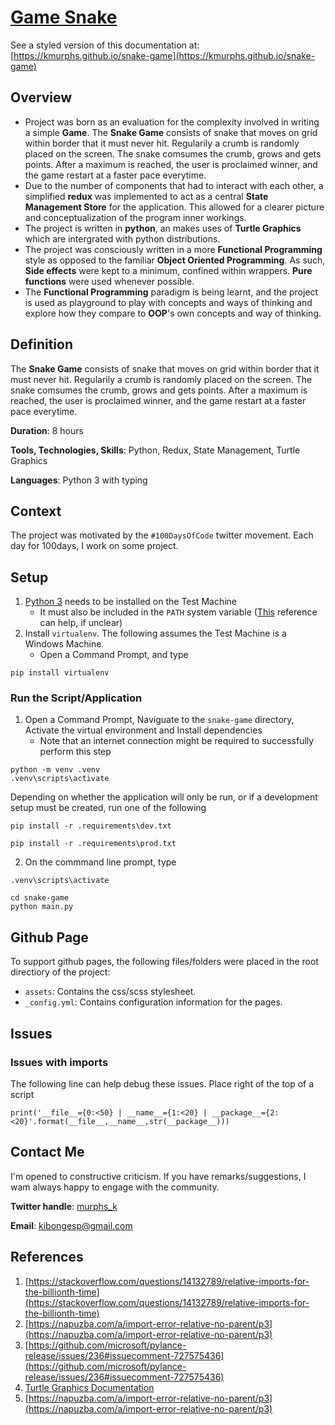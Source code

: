 # [Game Snake](https://github.com/KMurphs/snake-game.git)

See a styled version of this documentation at: [https://kmurphs.github.io/snake-game](https://kmurphs.github.io/snake-game)

## Overview

-  Project was born as an evaluation for the complexity involved in writing a simple **Game**. The **Snake Game** consists of snake that moves on grid within border that it must never hit. Regularily a crumb is randomly placed on the screen. The snake comsumes the crumb, grows and gets points. After a maximum is reached, the user is proclaimed winner, and the game restart at a faster pace everytime.
-  Due to the number of components that had to interact with each other, a simplified **redux** was implemented to act as a central **State Management Store** for the application. This allowed for a clearer picture and conceptualization of the program inner workings.
-  The project is written in **python**, an makes uses of **Turtle Graphics** which are intergrated with python distributions.
-  The project was consciously written in a more **Functional Programming** style as opposed to the familiar **Object Oriented Programming**. As such, **Side effects** were kept to a minimum, confined within wrappers. **Pure functions** were used whenever possible. 
-  The **Functional Programming** paradigm is being learnt, and the project is used as playground to play with concepts and ways of thinking and explore how they compare to **OOP**'s own concepts and way of thinking.



## Definition

The **Snake Game** consists of snake that moves on grid within border that it must never hit. Regularily a crumb is randomly placed on the screen. The snake comsumes the crumb, grows and gets points. After a maximum is reached, the user is proclaimed winner, and the game restart at a faster pace everytime.

**Duration**: 8 hours 

**Tools, Technologies, Skills**: Python, Redux, State Management, Turtle Graphics

**Languages**: Python 3 with typing



## Context

The project was motivated by the ``#100DaysOfCode`` twitter movement. Each day for 100days, I work on some project.  




## Setup
1. [Python 3](https://www.python.org/downloads/) needs to be installed on the Test Machine
    - It must also be included in the ``PATH`` system variable ([This](https://phoenixnap.com/kb/how-to-install-python-3-windows) reference can help, if unclear) 
2. Install ``virtualenv``. The following assumes the Test Machine is a Windows Machine.
    - Open a Command Prompt, and type 
```
pip install virtualenv
```




### Run the Script/Application


1. Open a Command Prompt, Naviguate to the ``snake-game`` directory, Activate the virtual environment and Install dependencies
    - Note that an internet connection might be required to successfully perform this step

```
python -m venv .venv
.venv\scripts\activate
```

Depending on whether the application will only be run, or if a development setup must be created, run one of the following


```
pip install -r .requirements\dev.txt

pip install -r .requirements\prod.txt
```

2. On the commmand line prompt, type 


```
.venv\scripts\activate

cd snake-game
python main.py
```


## Github Page

To support github pages, the following files/folders were placed in the root directiory of the project:

- ``assets``: Contains the css/scss stylesheet.
- ``_config.yml``: Contains configuration information for the pages.


## Issues

### Issues with imports

The following line can help debug these issues.
Place right of the top of a script

```
print('__file__={0:<50} | __name__={1:<20} | __package__={2:<20}'.format(__file__,__name__,str(__package__)))
```

## Contact Me

I'm opened to constructive criticism. If you have remarks/suggestions, I wam always happy to engage with the community.

**Twitter handle**: [murphs_k](https://twitter.com/@murphs_k)

**Email**: [kibongesp@gmail.com](mailto:kibongesp@gmail.com?subject=[GitHub])


## References

1. [https://stackoverflow.com/questions/14132789/relative-imports-for-the-billionth-time](https://stackoverflow.com/questions/14132789/relative-imports-for-the-billionth-time)
1. [https://napuzba.com/a/import-error-relative-no-parent/p3](https://napuzba.com/a/import-error-relative-no-parent/p3)
1. [https://github.com/microsoft/pylance-release/issues/236#issuecomment-727575436](https://github.com/microsoft/pylance-release/issues/236#issuecomment-727575436)
2. [Turtle Graphics Documentation](https://docs.python.org/3/library/turtle.html#turtle.done)
3. [https://napuzba.com/a/import-error-relative-no-parent/p3](https://napuzba.com/a/import-error-relative-no-parent/p3)

<div style="display: none">

3. https://github.com/pypa/sampleproject
4. https://pypi.org/project/python_boilerplate_template/
5. https://www.jeffknupp.com/blog/2013/08/16/open-sourcing-a-python-project-the-right-way/
6. https://the-hitchhikers-guide-to-packaging.readthedocs.io/en/latest/quickstart.html
7. https://github.com/raghavan97/projdir/blob/master/setup.py
8. https://raghavan97.github.io/2016/02/11/logger-post/
9. https://github.com/navdeep-G/setup.py/blob/master/setup.py
10. https://realpython.com/python-application-layouts/
11. https://pythonhosted.org/an_example_pypi_project/setuptools.html

</div>
